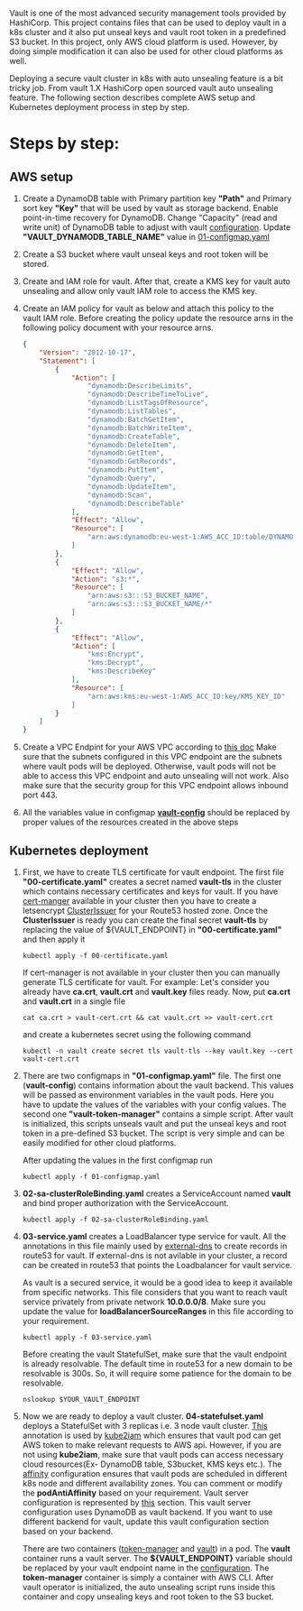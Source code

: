 Vault is one of the most advanced security management tools provided by HashiCorp. This project contains files that can 
be used to deploy vault in a k8s cluster and it also put unseal keys and vault root token in a predefined S3 bucket. In 
this project, only AWS cloud platform is used. However, by doing simple modification it can also be used for other cloud
platforms as well. 

Deploying a secure vault cluster in k8s with auto unsealing feature is a bit tricky job. From vault 1.X HashiCorp open 
sourced vault auto unsealing feature. The following section describes complete AWS setup and Kubernetes deployment process
in step by step.  

Steps by step:
===============

AWS setup 
---------

1. Create a DynamoDB table with Primary partition key **"Path"** and Primary sort key	**"Key"** that will be used by vault 
   as storage backend. Enable point-in-time recovery for DynamoDB. Change "Capacity" (read and write unit) of DynamoDB 
   table to adjust with vault [configuration](04-statefulset.yaml#L79-L80). Update **"VAULT_DYNAMODB_TABLE_NAME"** value 
   in [01-configmap.yaml](01-configmap.yaml#L8)
   
   
2. Create a S3 bucket where vault unseal keys and root token will be stored. 

3. Create and IAM role for vault. After that, create a KMS key for vault auto unsealing and allow only vault IAM role 
   to access the KMS key. 
   
4. Create an IAM policy for vault as below and attach this policy to the vault IAM role. Before creating the policy update
   the resource arns in the following policy document with your resource arns.


    ```json
    {
        "Version": "2012-10-17",
        "Statement": [
            {
                "Action": [
                    "dynamodb:DescribeLimits",
                    "dynamodb:DescribeTimeToLive",
                    "dynamodb:ListTagsOfResource",
                    "dynamodb:ListTables",
                    "dynamodb:BatchGetItem",
                    "dynamodb:BatchWriteItem",
                    "dynamodb:CreateTable",
                    "dynamodb:DeleteItem",
                    "dynamodb:GetItem",
                    "dynamodb:GetRecords",
                    "dynamodb:PutItem",
                    "dynamodb:Query",
                    "dynamodb:UpdateItem",
                    "dynamodb:Scan",
                    "dynamodb:DescribeTable"
                ],
                "Effect": "Allow",
                "Resource": [
                    "arn:aws:dynamodb:eu-west-1:AWS_ACC_ID:table/DYNAMO_TABLE_NAME"
                ]
            },
            {
                "Effect": "Allow",
                "Action": "s3:*",
                "Resource": [
                    "arn:aws:s3:::S3_BUCKET_NAME",
                    "arn:aws:s3:::S3_BUCKET_NAME/*"
                ]
            },
            {
                "Effect": "Allow",
                "Action": [
                    "kms:Encrypt",
                    "kms:Decrypt",
                    "kms:DescribeKey"
                ],
                "Resource": [
                    "arn:aws:kms:eu-west-1:AWS_ACC_ID:key/KMS_KEY_ID"
                ]
            }
        ]
    }
    ```

5. Create a VPC Endpint for your AWS VPC according to [this doc](https://docs.aws.amazon.com/kms/latest/developerguide/kms-vpc-endpoint.html)
   Make sure that the subnets configured in this VPC endpoint are the subnets where vault pods will be deployed. Otherwise,
   vault pods will not be able to access this VPC endpoint and auto unsealing will not work. Also make sure that the security
   group for this VPC endpoint allows inbound port 443. 
   
6. All the variables value in configmap **[vault-config](01-configmap.yaml#L7-L12)** should be replaced by proper values of the resources created in
   the above steps

Kubernetes deployment 
----------------------

1. First, we have to create TLS certificate for vault endpoint. The first file 
**"00-certificate.yaml"** creates a secret named **vault-tls** in the cluster which contains
necessary certificates and keys for vault. If you have [cert-manger](https://github.com/jetstack/cert-manager) 
available in your cluster then you have to create a letsencrypt [ClusterIssuer](https://docs.cert-manager.io/en/latest/reference/clusterissuers.html)
for your Route53 hosted zone. Once the **ClusterIssuer** is ready you can create the
final secret **vault-tls** by replacing the value of ${VAULT_ENDPOINT} in **"00-certificate.yaml"**
and then apply it 

   ```kubectl apply -f 00-certificate.yaml```

    If cert-manager is not available in your cluster then you can manually generate TLS certificate
for vault. For example: Let's consider you already have **ca.crt**, **vault.crt** and **vault.key** files ready. Now, 
put **ca.crt** and **vault.crt** in a single file 

    `cat ca.crt > vault-cert.crt && cat vault.crt >> vault-cert.crt`

    and create a kubernetes secret using the following command 

    `kubectl -n vault create secret tls vault-tls --key vault.key --cert vault-cert.crt`

2. There are two configmaps in **"01-configmap.yaml"** file. The first one (**vault-config**) 
contains information about the vault backend. This values will be passed as environment variables 
in the vault pods. Here you have to update the values of the variables with your config values. 
The second one **"vault-token-manager"** contains a simple script. After vault is initialized, this 
scripts unseals vault and put the unseal keys and root token in a pre-defined S3 bucket. The script is 
very simple and can be easily modified for other cloud platforms. 

    After updating the values in the first configmap run

    ```kubectl apply -f 01-configmap.yaml```
    
3. **02-sa-clusterRoleBinding.yaml** creates a ServiceAccount named **vault** and bind proper authorization with 
the ServiceAccount. 

    ```kubectl apply -f 02-sa-clusterRoleBinding.yaml```

4. **03-service.yaml** creates a LoadBalancer type service for vault. All the annotations in this 
file mainly used by [external-dns](https://github.com/kubernetes-incubator/external-dns) to create records 
in route53 for vault. If external-dns is not avilable in your cluster, a record can be created in route53 
that points the Loadbalancer for vault service.

    As vault is a secured service, it would be a good idea to keep it available from specific networks. This file 
    considers that you want to reach vault service privately from private network **10.0.0.0/8**. Make sure you update
    the value for **loadBalancerSourceRanges** in this file according to your requirement. 
    
    ```kubectl apply -f 03-service.yaml```
    
    Before creating the vault StatefulSet, make sure that the vault endpoint is already resolvable. The default time 
    in route53 for a new domain to be resolvable is 300s. So, it will require some patience for the domain to be resolvable.
    
    ```nslookup $YOUR_VAULT_ENDPOINT```
    
5. Now we are ready to deploy a vault cluster. **04-statefulset.yaml** deploys a StatefulSet with 3 replicas i.e. 3 node
vault cluster. [This](04-statefulset.yaml#L19) annotation is used by [kube2iam]() which ensures that vault pod can get 
AWS token to make relevant requests to AWS api. However, if you are not using **kube2iam**, make sure that vault pods can
access necessary cloud resources(Ex- DynamoDB table, S3bucket, KMS keys etc.). The [affinity](04-statefulset.yaml#L22-L38)
configuration ensures that vault pods are scheduled in different k8s node and different availability zones. You can comment
or modify the **podAntiAffinity** based on your requirement. Vault server configuration is represented by [this](04-statefulset.yaml#L62-L86)
section. This vault server configuration uses DynamoDB as vault backend. If you want to use different backend for vault, 
update this vault configuration section based on your backend. 

    There are two containers ([token-manager](04-statefulset.yaml#L92-L117) and [vault](04-statefulset.yaml#L118-L188)) 
    in a pod. The **vault** container runs a vault server. The **${VAULT_ENDPOINT}** variable should be replaced by your
    vault endpoint name in the [configuration](04-statefulset.yaml#L126). The **token-manager** container is simply a 
    container with AWS CLI. After vault operator is initialized, the auto unsealing script runs inside this container 
    and copy unsealing keys and root token to the S3 bucket. 
